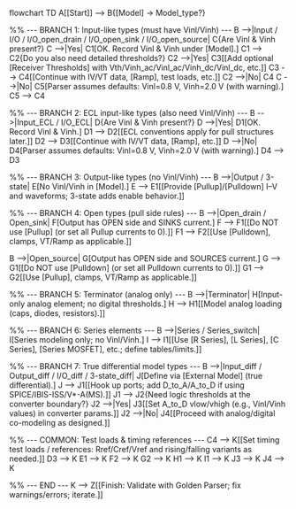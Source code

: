 flowchart TD
  A[[Start]] --> B{[Model] → Model_type?}

  %% --- BRANCH 1: Input-like types (must have Vinl/Vinh) ---
  B -->|Input / I/O / I/O_open_drain / I/O_open_sink / I/O_open_source| C{Are Vinl & Vinh present?}
  C -->|Yes| C1[OK. Record Vinl & Vinh under [Model].]
  C1 --> C2{Do you also need detailed thresholds?}
  C2 -->|Yes| C3[[Add optional [Receiver Thresholds] with Vth/Vinh_ac/Vinl_ac/Vinh_dc/Vinl_dc, etc.]]
  C3 --> C4[[Continue with IV/VT data, [Ramp], test loads, etc.]]
  C2 -->|No| C4
  C -->|No| C5[Parser assumes defaults: Vinl=0.8 V, Vinh=2.0 V (with warning).]
  C5 --> C4

  %% --- BRANCH 2: ECL input-like types (also need Vinl/Vinh) ---
  B -->|Input_ECL / I/O_ECL| D{Are Vinl & Vinh present?}
  D -->|Yes| D1[OK. Record Vinl & Vinh.]
  D1 --> D2[[ECL conventions apply for pull structures later.]]
  D2 --> D3[[Continue with IV/VT data, [Ramp], etc.]]
  D -->|No| D4[Parser assumes defaults: Vinl=0.8 V, Vinh=2.0 V (with warning).]
  D4 --> D3

  %% --- BRANCH 3: Output-like types (no Vinl/Vinh) ---
  B -->|Output / 3-state| E[No Vinl/Vinh in [Model].]
  E --> E1[[Provide [Pullup]/[Pulldown] I–V and waveforms; 3-state adds enable behavior.]]

  %% --- BRANCH 4: Open types (pull side rules) ---
  B -->|Open_drain / Open_sink| F[Output has OPEN side and SINKS current.]
  F --> F1[[Do NOT use [Pullup] (or set all Pullup currents to 0).]]
  F1 --> F2[[Use [Pulldown], clamps, VT/Ramp as applicable.]]

  B -->|Open_source| G[Output has OPEN side and SOURCES current.]
  G --> G1[[Do NOT use [Pulldown] (or set all Pulldown currents to 0).]]
  G1 --> G2[[Use [Pullup], clamps, VT/Ramp as applicable.]]

  %% --- BRANCH 5: Terminator (analog only) ---
  B -->|Terminator| H[Input-only analog element; no digital thresholds.]
  H --> H1[[Model analog loading (caps, diodes, resistors).]]

  %% --- BRANCH 6: Series elements ---
  B -->|Series / Series_switch| I[Series modeling only; no Vinl/Vinh.]
  I --> I1[[Use [R Series], [L Series], [C Series], [Series MOSFET], etc.; define tables/limits.]]

  %% --- BRANCH 7: True differential model types ---
  B -->|Input_diff / Output_diff / I/O_diff / 3-state_diff| J[Define via [External Model] (true differential).]
  J --> J1[[Hook up ports; add D_to_A/A_to_D if using SPICE/IBIS-ISS/V*-A(MS).]]
  J1 --> J2{Need logic thresholds at the converter boundary?}
  J2 -->|Yes| J3[[Set A_to_D vlow/vhigh (e.g., Vinl/Vinh values) in converter params.]]
  J2 -->|No| J4[[Proceed with analog/digital co-modeling as designed.]]

  %% --- COMMON: Test loads & timing references ---
  C4 --> K[[Set timing test loads / references: Rref/Cref/Vref and rising/falling variants as needed.]]
  D3 --> K
  E1 --> K
  F2 --> K
  G2 --> K
  H1 --> K
  I1 --> K
  J3 --> K
  J4 --> K

  %% --- END ---
  K --> Z[[Finish: Validate with Golden Parser; fix warnings/errors; iterate.]]
